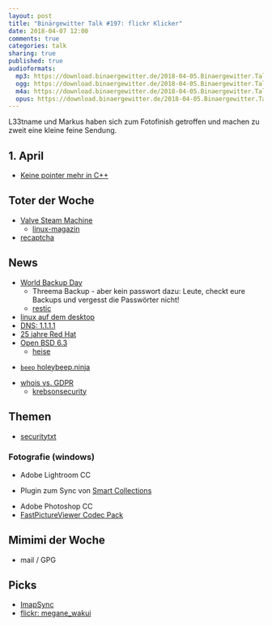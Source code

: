 ```yaml
---
layout: post
title: "Binärgewitter Talk #197: flickr Klicker"
date: 2018-04-07 12:00
comments: true
categories: talk
sharing: true
published: true
audioformats:
  mp3: https://download.binaergewitter.de/2018-04-05.Binaergewitter.Talk.197.mp3
  ogg: https://download.binaergewitter.de/2018-04-05.Binaergewitter.Talk.197.ogg
  m4a: https://download.binaergewitter.de/2018-04-05.Binaergewitter.Talk.197.m4a
  opus: https://download.binaergewitter.de/2018-04-05.Binaergewitter.Talk.197.opus
---
```

L33tname und Markus haben sich zum Fotofinish getroffen und machen zu zweit eine kleine feine Sendung.

## 1. April

- [Keine pointer mehr in C++](https://www.heise.de/developer/artikel/No-New-New-Das-Ende-von-Zeigern-in-C-4009347.html)

## Toter der Woche
- [Valve Steam Machine](https://www.heise.de/newsticker/meldung/Valve-scheitert-mit-Steam-Machine-Konzept-4010313.html)
  * [linux-magazin](http://www.linux-magazin.de/news/steam-machines-vor-dem-aus/)
- [recaptcha](https://www.heise.de/ix/meldung/Google-beendet-reCAPTCHA-v1-4010679.html)


## News
- [World Backup Day](https://www.backblaze.com/blog/world-backup-day-2018-backing-up-the-world/)
  * Threema Backup - aber kein passwort dazu: Leute, checkt eure Backups und vergesst die Passwörter nicht!
  * [restic](https://restic.net/)
- [linux auf dem desktop](https://www.heise.de/newsticker/meldung/WSL-DistroLauncher-Linux-Schmusehilfe-fuer-Windows-4006641.html)
- [DNS: 1.1.1.1](https://blog.cloudflare.com/announcing-1111/)
- [25 jahre Red Hat](https://www.heise.de/ix/meldung/Feier-zum-25-Geburtstag-Red-Hat-erzielt-Umsatzrekord-4008304.html)
- [Open BSD 6.3](https://www.openbsd.org/63.html)
  * [heise](https://www.heise.de/newsticker/meldung/OpenBSD-6-3-Meltdown-Spectre-Fix-und-SMP-fuer-ARM64-4009827.html)
* [`beep` holeybeep.ninja](https://www.heise.de/security/meldung/l-f-Piep-piep-root-4011437.html)
- [whois vs. GDPR](https://krebsonsecurity.com/2018/02/new-eu-privacy-law-may-weaken-security/)
  * [krebsonsecurity](https://krebsonsecurity.com/2018/03/who-is-afraid-of-more-spams-and-scams/)

## Themen
- [securitytxt](https://securitytxt.org/)

### Fotografie (windows)
- Adobe Lightroom CC
 * Plugin zum Sync von [Smart Collections](http://regex.info/blog/lightroom-goodies/smart-collection-sync)
- Adobe Photoshop CC
- [FastPictureViewer Codec Pack](https://www.fastpictureviewer.com/codecs/)

## Mimimi der Woche
- mail / GPG


## Picks
- [ImapSync](https://github.com/imapsync/imapsync)
- [flickr: megane_wakui](https://www.flickr.com/photos/megane_wakui/)


